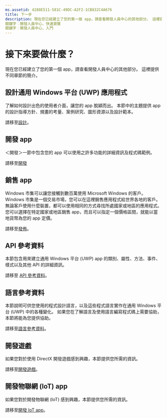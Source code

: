 ```yaml
---
ms.assetid: 4288E511-581C-49DC-A2F2-1CB832C4A676
title: 下一步
description: 現在您已經建立了您的第一個 app，請查看開發人員中心的其他部分。 這裡提供不同章節的簡介。
關鍵字︰開發人員中心、快速瀏覽
關鍵字︰開發人員中心、入門
---
```

# 接下來要做什麼？

現在您已經建立了您的第一個 app，請查看開發人員中心的其他部分。 這裡提供不同章節的簡介。

## 設計通用 Windows 平台 (UWP) 應用程式


了解如何設計出色的使用者介面，讓您的 app 脫穎而出。 本節中的主題提供 app 的設計指導方針、規畫的考量、案例研究、圖形資源以及設計範本。

請移至[設計](http://go.microsoft.com/fwlink/p/?LinkId=533896)。

## 開發 app


＜開發＞一節中包含您的 app 可以使用之許多功能的詳細資訊及程式碼範例。

請移至[開發](http://go.microsoft.com/fwlink/p/?LinkId=529575)

## 銷售 app


Windows 市集可以讓您接觸到數百萬使用 Microsoft Windows 的客戶。 Windows 市集是一個交易市場，您可以在這裡銷售應用程式給世界各地的客戶。 無論客戶使用什麼裝置，都可以使用相同的方式尋找所處國家或地區的應用程式。 您可以選擇在特定國家或地區銷售 app，而且可以指定一個價格區間，就能以當地貨幣為您的 app 定價。

請移至[發佈](http://go.microsoft.com/fwlink/p/?linkid=268275)。

## API 參考資料


本節包含用來建立通用 Windows 平台 (UWP) app 的類別、屬性、方法、事件、樣式以及其他 API 的詳細資訊。

請移至 [API 參考資料](https://msdn.microsoft.com/en-us/library/windows/apps/br211369.aspx)。

## 語言參考資料


本節說明可供您使用的程式設計語言，以及這些程式語言實作在通用 Windows 平台 (UWP) 中的各種變化。 如果您在了解語言及使用語言編寫程式碼上需要協助，本節將能為您提供協助。

請移至[語言參考資料](http://go.microsoft.com/fwlink/p/?LinkId=534184)。

## 開發遊戲


如果您對於使用 DirectX 開發遊戲感到興趣，本節提供您所需的資訊。

請移至[開發遊戲](http://go.microsoft.com/fwlink/p/?LinkId=534184)。

## 開發物聯網 (IoT) app


如果您對於開發物聯網 (IoT) 感到興趣，本節提供您所需的資訊。

請移至[開發 IoT app](http://go.microsoft.com/fwlink/p/?LinkId=534186)。

 

 






<!--HONumber=Mar16_HO1-->


